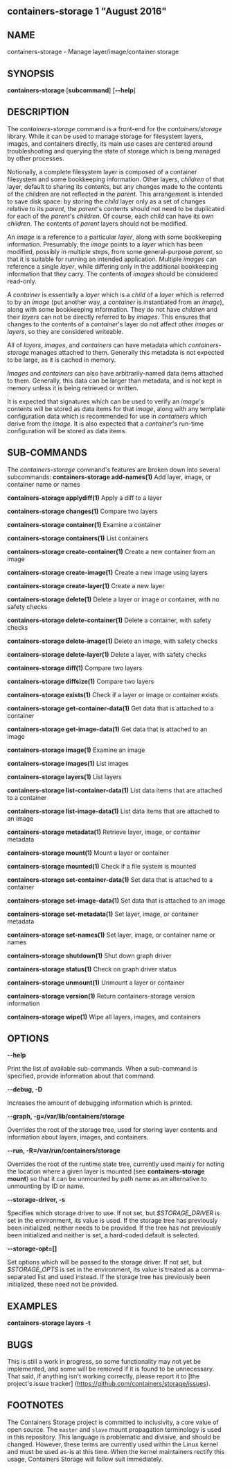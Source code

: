 ## containers-storage 1 "August 2016"

## NAME
containers-storage - Manage layer/image/container storage

## SYNOPSIS
**containers-storage** [**subcommand**] [**--help**]

## DESCRIPTION
The *containers-storage* command is a front-end for the *containers/storage* library.
While it can be used to manage storage for filesystem layers, images, and
containers directly, its main use cases are centered around troubleshooting and
querying the state of storage which is being managed by other processes.

Notionally, a complete filesystem layer is composed of a container filesystem
and some bookkeeping information.  Other layers, *children* of that layer,
default to sharing its contents, but any changes made to the contents of the
children are not reflected in the *parent*.  This arrangement is intended to
save disk space: by storing the *child* layer only as a set of changes relative
to its *parent*, the *parent*'s contents should not need to be duplicated for
each of the *parent*'s *children*.  Of course, each *child* can have its own
*children*.  The contents of *parent* layers should not be modified.

An *image* is a reference to a particular *layer*, along with some bookkeeping
information.  Presumably, the *image* points to a *layer* which has been
modified, possibly in multiple steps, from some general-purpose *parent*, so
that it is suitable for running an intended application.  Multiple *images* can
reference a single *layer*, while differing only in the additional bookkeeping
information that they carry.  The contents of *images* should be considered
read-only.

A *container* is essentially a *layer* which is a *child* of a *layer* which is
referred to by an *image* (put another way, a *container* is instantiated from
an *image*), along with some bookkeeping information.  They do not have
*children* and their *layers* can not be directly referred to by *images*.
This ensures that changes to the contents of a *container*'s layer do not
affect other *images* or *layers*, so they are considered writeable.

All of *layers*, *images*, and *containers* can have metadata which
*containers-storage* manages attached to them.  Generally this metadata is not
expected to be large, as it is cached in memory.

*Images* and *containers* can also have arbitrarily-named data items attached
to them.  Generally, this data can be larger than metadata, and is not kept in
memory unless it is being retrieved or written.

It is expected that signatures which can be used to verify an *image*'s
contents will be stored as data items for that *image*, along with any template
configuration data which is recommended for use in *containers* which derive
from the *image*.  It is also expected that a *container*'s run-time
configuration will be stored as data items.

## SUB-COMMANDS
The *containers-storage* command's features are broken down into several subcommands:
 **containers-storage add-names(1)**           Add layer, image, or container name or names

 **containers-storage applydiff(1)**           Apply a diff to a layer

 **containers-storage changes(1)**             Compare two layers

 **containers-storage container(1)**           Examine a container

 **containers-storage containers(1)**          List containers

 **containers-storage create-container(1)**    Create a new container from an image

 **containers-storage create-image(1)**        Create a new image using layers

 **containers-storage create-layer(1)**        Create a new layer

 **containers-storage delete(1)**              Delete a layer or image or container, with no safety checks

 **containers-storage delete-container(1)**    Delete a container, with safety checks

 **containers-storage delete-image(1)**        Delete an image, with safety checks

 **containers-storage delete-layer(1)**        Delete a layer, with safety checks

 **containers-storage diff(1)**                Compare two layers

 **containers-storage diffsize(1)**            Compare two layers

 **containers-storage exists(1)**              Check if a layer or image or container exists

 **containers-storage get-container-data(1)**  Get data that is attached to a container

 **containers-storage get-image-data(1)**      Get data that is attached to an image

 **containers-storage image(1)**               Examine an image

 **containers-storage images(1)**              List images

 **containers-storage layers(1)**              List layers

 **containers-storage list-container-data(1)** List data items that are attached to a container

 **containers-storage list-image-data(1)**     List data items that are attached to an image

 **containers-storage metadata(1)**            Retrieve layer, image, or container metadata

 **containers-storage mount(1)**               Mount a layer or container

 **containers-storage mounted(1)**             Check if a file system is mounted

 **containers-storage set-container-data(1)**  Set data that is attached to a container

 **containers-storage set-image-data(1)**      Set data that is attached to an image

 **containers-storage set-metadata(1)**        Set layer, image, or container metadata

 **containers-storage set-names(1)**           Set layer, image, or container name or names

 **containers-storage shutdown(1)**            Shut down graph driver

 **containers-storage status(1)**              Check on graph driver status

 **containers-storage unmount(1)**             Unmount a layer or container

 **containers-storage version(1)**             Return containers-storage version information

 **containers-storage wipe(1)**                Wipe all layers, images, and containers

## OPTIONS
**--help**

Print the list of available sub-commands.  When a sub-command is specified,
provide information about that command.

**--debug, -D**

Increases the amount of debugging information which is printed.

**--graph, -g=/var/lib/containers/storage**

Overrides the root of the storage tree, used for storing layer contents and
information about layers, images, and containers.

**--run, -R=/var/run/containers/storage**

Overrides the root of the runtime state tree, currently used mainly for noting
the location where a given layer is mounted (see **containers-storage mount**) so that
it can be unmounted by path name as an alternative to unmounting by ID or name.

**--storage-driver, -s**

Specifies which storage driver to use.  If not set, but *$STORAGE_DRIVER* is
set in the environment, its value is used.  If the storage tree has previously
been initialized, neither needs to be provided.  If the tree has not previously
been initialized and neither is set, a hard-coded default is selected.

**--storage-opt=[]**

Set options which will be passed to the storage driver.  If not set, but
*$STORAGE_OPTS* is set in the environment, its value is treated as a
comma-separated list and used instead.  If the storage tree has previously been
initialized, these need not be provided.

## EXAMPLES
**containers-storage layers -t**

## BUGS
This is still a work in progress, so some functionality may not yet be
implemented, and some will be removed if it is found to be unnecessary.  That
said, if anything isn't working correctly, please report it to [the project's
issue tracker] (https://github.com/containers/storage/issues).

## FOOTNOTES
The Containers Storage project is committed to inclusivity, a core value of open source.
The `master` and `slave` mount propagation terminology is used in this repository.
This language is problematic and divisive, and should be changed.
However, these terms are currently used within the Linux kernel and must be used as-is at this time.
When the kernel maintainers rectify this usage, Containers Storage will follow suit immediately.
